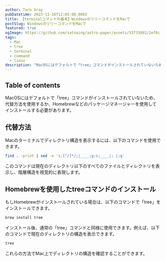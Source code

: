 ```yaml
---
author: Taro Gray
pubDatetime: 2023-11-16T12:05:00.000Z
title: 【terminalコマンドの基本】WindowsのツリーコマンドをMacで
postSlug: WindowsのツリーコマンドをMacで
featured: true
ogImage: https://github.com/satnaing/astro-paper/assets/53733092/1ef0cf03-8137-4d67-ac81-84a032119e3a
tags:
  - Mac
  - tree
  - terminal
  - command
  - linux
description: "MacOSにはデフォルトで「tree」コマンドがインストールされていないため、代替方法を使用するか、Homebrewなどのパッケージマネージャーを使用してインストールする必要があります。"
---
```


## Table of contents

MacOSにはデフォルトで「tree」コマンドがインストールされていないため、代替方法を使用するか、Homebrewなどのパッケージマネージャーを使用してインストールする必要があります。

## 代替方法

Macのターミナルでディレクトリ構造を表示するには、以下のコマンドを使用できます。

```bash
find . -print | sed -e 's;[^/]*/;|____;g;s;____|; |;g'
```

このコマンドは現在のディレクトリ以下のすべてのファイルとディレクトリを表示し、階層構造を視覚的に表現します。

## Homebrewを使用したtreeコマンドのインストール

もしHomebrewがインストールされている場合は、以下のコマンドで「tree」をインストールできます。

```bash
brew install tree
```

インストール後、通常の「tree」コマンドと同様に使用できます。例えば、以下のコマンドで現在のディレクトリの構造を表示できます。

```bash
tree
```

これらの方法でMac上でディレクトリの構造を確認することができます。
